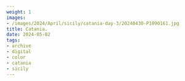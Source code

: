 ```yaml
---
weight: 1
images:
- /images/2024/April/sicily/catania-day-3/20240430-P1090161.jpg
title: Catania.
date: 2024-05-02
tags:
- archive
- digital
- color
- catania
- sicily
---
```


